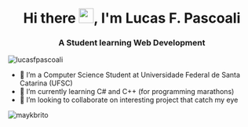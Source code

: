<h1 align="center">Hi there <img src="https://raw.githubusercontent.com/kaueMarques/kaueMarques/master/hi.gif" width="30px">, I'm Lucas F. Pascoali</h1>
<h3 align="center">A Student learning Web Development</h3>
<p align="left"> <img src="https://komarev.com/ghpvc/?username=lucasfpascoali" alt="lucasfpascoali" /> </p>

- 🔭 I’m a Computer Science Student at Universidade Federal de Santa Catarina (UFSC)
- 🌱 I’m currently learning C# and C++ (for programming marathons)
- 👯 I’m looking to collaborate on interesting project that catch my eye

<p align="left">
<img src="https://github-readme-stats.vercel.app/api?username=lucasfpascoali&show_icons=true" alt="maykbrito"/> 
</p>







<!--

Here are some ideas to get you started:

- 🔭 I’m currently working on ...
- 🌱 I’m currently learning ...
- 👯 I’m looking to collaborate on ...
- 🤔 I’m looking for help with ...
- 💬 Ask me about ...
- 📫 How to reach me: ...
- 😄 Pronouns: ...
- ⚡ Fun fact: ...
-->
